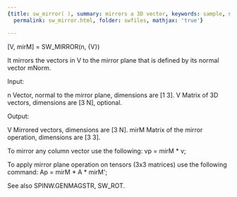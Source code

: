 ```yaml
---
{title: sw_mirror( ), summary: mirrors a 3D vector, keywords: sample, sidebar: sw_sidebar,
  permalink: sw_mirror.html, folder: swfiles, mathjax: 'true'}

---
```

 
[V, mirM] = SW_MIRROR(n, {V}) 
 
It mirrors the vectors in V to the mirror plane that is defined by its
normal vector mNorm.
 
Input:
 
n         Vector, normal to the mirror plane, dimensions are [1 3].
V         Matrix of 3D vectors, dimensions are [3 N], optional.
 
Output:
 
V         Mirrored vectors, dimensions are [3 N].
mirM      Matrix of the mirror operation, dimensions are [3 3].
 
To mirror any column vector use the following:
  vp = mirM * v;
 
To apply mirror plane operation on tensors (3x3 matrices) use the
following command:
  Ap = mirM * A * mirM';
 
See also SPINW.GENMAGSTR, SW_ROT.
 

